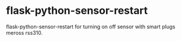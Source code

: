 # flask-python-sensor-restart
flask-python-sensor-restart for turning on off sensor with smart plugs meross rss310. 
